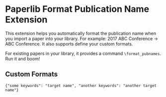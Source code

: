 # Paperlib Format Publication Name Extension

This extension helps you automatically format the publication name when you import a paper into your library.
For example: 2017 ABC Conference -> ABC Conference.
It also supports define your custom formats.

For existing papers in your library, it provides a command `\format_pubnames`. Run it and boom!

## Custom Formats
```
{"some keywords": "target name", "another keywords": "another target name"}
```